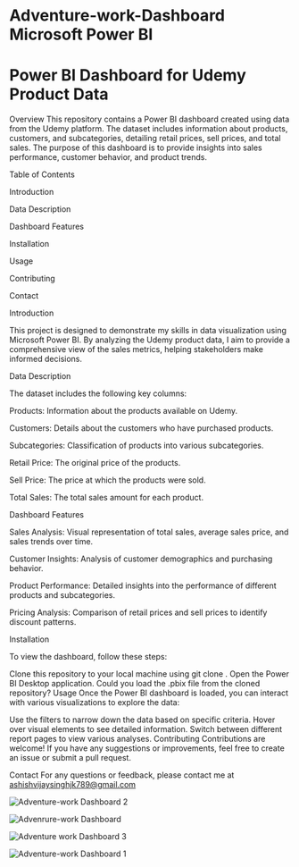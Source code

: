 # Adventure-work-Dashboard Microsoft Power BI 
# Power BI Dashboard for Udemy Product Data
Overview
This repository contains a Power BI dashboard created using data from the Udemy platform. The dataset includes information about products, customers, and subcategories, detailing retail prices, sell prices, and total sales. The purpose of this dashboard is to provide insights into sales performance, customer behavior, and product trends.

Table of Contents


Introduction


Data Description


Dashboard Features


Installation


Usage


Contributing



Contact


Introduction


This project is designed to demonstrate my skills in data visualization using Microsoft Power BI. By analyzing the Udemy product data, I aim to provide a comprehensive view of the sales metrics, helping stakeholders make informed decisions.

Data Description


The dataset includes the following key columns:

Products: Information about the products available on Udemy.


Customers: Details about the customers who have purchased products.


Subcategories: Classification of products into various subcategories.


Retail Price: The original price of the products.


Sell Price: The price at which the products were sold.


Total Sales: The total sales amount for each product.


Dashboard Features


Sales Analysis: Visual representation of total sales, average sales price, and sales trends over time.


Customer Insights: Analysis of customer demographics and purchasing behavior.


Product Performance: Detailed insights into the performance of different products and subcategories.


Pricing Analysis: Comparison of retail prices and sell prices to identify discount patterns.


Installation

To view the dashboard, follow these steps:

Clone this repository to your local machine using git clone <repository-url>.
Open the Power BI Desktop application.
Could you load the .pbix file from the cloned repository?
Usage
Once the Power BI dashboard is loaded, you can interact with various visualizations to explore the data:

Use the filters to narrow down the data based on specific criteria.
Hover over visual elements to see detailed information.
Switch between different report pages to view various analyses.
Contributing
Contributions are welcome! If you have any suggestions or improvements, feel free to create an issue or submit a pull request.


Contact
For any questions or feedback, please contact me at ashishvijaysinghjk789@gmail.com





  ![Adventure-work Dashboard 2](https://github.com/user-attachments/assets/317b90b5-9f75-4381-bd99-024257077736)


  ![Advenrure-work Dashboard](https://github.com/user-attachments/assets/03b465f7-6b86-415b-a7c2-5d59937953b0)


  ![Adventure work Dashboard 3](https://github.com/user-attachments/assets/2ffe31f8-7f89-4060-a796-ab2117450dea)


  ![Adventure-work Dashboard 1](https://github.com/user-attachments/assets/7049546b-1bc6-4459-9351-e0f4ec8ad807)

